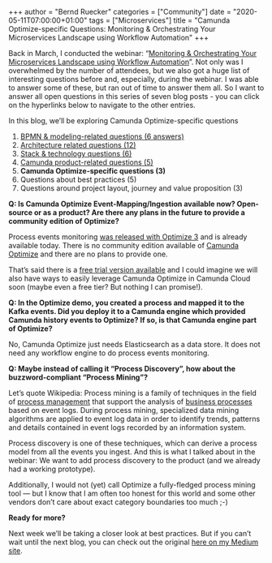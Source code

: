 +++
author = "Bernd Ruecker"
categories = ["Community"]
date = "2020-05-11T07:00:00+01:00"
tags = ["Microservices"]
title = "Camunda Optimize-specific Questions: Monitoring & Orchestrating Your Microservices Landscape using Workflow Automation"
+++

Back in March, I conducted the webinar: “[Monitoring & Orchestrating Your Microservices Landscape using Workflow Automation](https://camunda.com/learn/webinars/microservices-landscape-workflow-automation/)”. Not only was I overwhelmed by the number of attendees, but we also got a huge list of interesting questions before and, especially, during the webinar. I was able to answer some of these, but ran out of time to answer them all. So I want to answer all open questions in this series of seven blog posts - you can click on the hyperlinks below to navigate to the other entries.

In this blog, we’ll be exploring Camunda Optimize-specific questions

1. [BPMN & modeling-related questions (6 answers)](https://blog.camunda.com/post/2020/04/webinar-faq-part-1-monitoring-orchestrating-your-microservices-landscape-using-workflow-automation/)
2. [Architecture related questions (12)](https://blog.camunda.com/post/2020/04/architecture-questions-monitoring-orchestrating-your-microservices-landscape-using-workflow-automation/)
3. [Stack & technology questions (6)](https://blog.camunda.com/post/2020/04/stack-and-technology-questions-monitoring-orchestrating-your-microservices-landscape-using-workflow-automation/)
4. [Camunda product-related questions (5)](https://blog.camunda.com/post/2020/05/camunda-product-related-questions-monitoring-orchestrating-your-microservices-landscape-using-workflow-automation/)
5. __Camunda Optimize-specific questions (3)__
6. Questions about best practices (5)
7. Questions around project layout, journey and value proposition (3)

__Q: Is Camunda Optimize Event-Mapping/Ingestion available now? Open-source or as a product? Are there any plans in the future to provide a community edition of Optimize?__

Process events monitoring [was released with Optimize 3](https://blog.camunda.com/post/2020/04/announcing-camunda-optimize-3.0/) and is already available today.
There is no community edition available of [Camunda Optimize](https://camunda.com/products/optimize/) and there are no plans to provide one.

That’s said there is a [free trial version available](https://camunda.com/download/enterprise/) and I could imagine we will also have ways to easily leverage Camunda Optimize in Camunda Cloud soon (maybe even a free tier? But nothing I can promise!).

__Q: In the Optimize demo, you created a process and mapped it to the Kafka events. Did you deploy it to a Camunda engine which provided Camunda history events to Optimize? If so, is that Camunda engine part of Optimize?__

No, Camunda Optimize just needs Elasticsearch as a data store. It does not need any workflow engine to do process events monitoring.

__Q: Maybe instead of calling it “Process Discovery”, how about the buzzword-compliant “Process Mining”?__

Let’s quote Wikipedia:
Process mining is a family of techniques in the field of [process management](https://en.wikipedia.org/wiki/Process_management) that support the analysis of [business processes](https://en.wikipedia.org/wiki/Business_process) based on event logs. During process mining, specialized data mining algorithms are applied to event log data in order to identify trends, patterns and details contained in event logs recorded by an information system.

Process discovery is one of these techniques, which can derive a process model from all the events you ingest. And this is what I talked about in the webinar: We want to add process discovery to the product (and we already had a working prototype).

Additionally, I would not (yet) call Optimize a fully-fledged process mining tool — but I know that I am often too honest for this world and some other vendors don’t care about exact category boundaries too much ;-)


__Ready for more?__

Next week we’ll be taking a closer look at best practices. But if you can’t wait until the next blog, you can check out the original [here on my Medium site](https://blog.bernd-ruecker.com/microservices-webinar-faq-1a9741f4481c).
